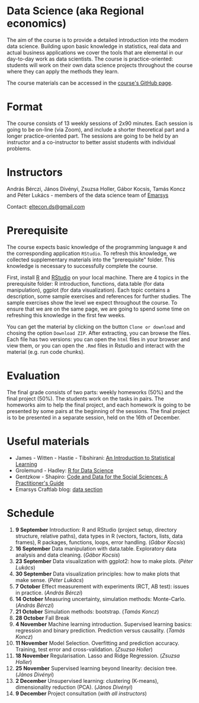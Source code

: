 # Data Science (aka Regional economics)

The aim of the course is to provide a detailed introduction into the modern data science. Building upon basic knowledge in statistics, real data and actual business applications we cover the tools that are elemental in our day-to-day work as data scientists. The course is practice-oriented: students will work on their own data science projects throughout the course where they can apply the methods they learn.

The course materials can be accessed in the [course's GitHub page](https://github.com/divenyijanos/eltecon-ds).

# Format

The course consists of 13 weekly sessions of 2x90 minutes. Each session is going to be on-line (via Zoom), and include a shorter theoretical part and a longer practice-oriented part. The sessions are going to be held by an instructor and a co-instructor to better assist students with individual problems.

# Instructors

András Bérczi, János Divényi, Zsuzsa Holler, Gábor Kocsis, Tamás Koncz and Péter Lukács - members of the data science team of [Emarsys](https://www.emarsys.com/)

Contact: eltecon.ds@gmail.com

# Prerequisite

The course expects basic knowledge of the programming language `R` and the corresponding application `RStudio`. To refresh this knowledge, we collected supplementary materials into the "prerequisite" folder. This knowledge is necessary to successfully complete the course.

First, install [R](https://cran.r-project.org/) and [RStudio](https://www.rstudio.com/products/rstudio/download/) on your local machine. There are 4 topics in the prerequisite folder: R introduction, functions, data.table (for data manipulation), ggplot (for data visualization). Each topic contains a description, some sample exercises and references for further studies. The sample exercises show the level we expect throughout the course. To ensure that we are on the same page, we are going to spend some time on refreshing this knowledge in the first few weeks.

You can get the material by clicking on the button `Clone or download` and chosing the option `Download ZIP`. After extracting, you can browse the files. Each file has two versions: you can open the `html` files in your browser and view them, or you can open the `.Rmd` files in Rstudio and interact with the material (e.g. run code chunks).

# Evaluation

The final grade consists of two parts: weekly homeworks (50%) and the final project (50%). The students work on the tasks in pairs. The homeworks aim to help the final project, and each homework is going to be presented by some pairs at the beginning of the sessions. The final project is to be presented in a separate session, held on the 16th of December.

# Useful materials

- James - Witten - Hastie - Tibshirani: [An Introduction to Statistical Learning](http://faculty.marshall.usc.edu/gareth-james/ISL/)
- Grolemund - Hadley: [R for Data Science](https://r4ds.had.co.nz/)
- Gentzkow - Shapiro: [Code and Data for the Social Sciences: A Practitioner's Guide](https://web.stanford.edu/~gentzkow/research/CodeAndData.pdf)
- Emarsys Craftlab blog: [data section](https://blog.craftlab.hu/tagged/emarsys-data)

# Schedule

1. **9 September** Introduction: R and RStudio (project setup, directory structure, relative paths), data types in R (vectors, factors, lists, data frames), R packages, functions, loops, error handling. (*Gábor Kocsis*)
2. **16 September**  Data manipulation with data.table. Exploratory data analysis and data cleaning. (*Gábor Kocsis*)
3. **23 September**  Data visualization with ggplot2: how to make plots. (*Péter Lukács*)
4. **30 September** Data visualization principles: how to make plots that make sense. (*Péter Lukács*)
5. **7 October** Effect measurement with experiments (RCT, AB test): issues in practice.  (*András Bérczi*)
6. **14 October** Measuring uncertainty, simulation methods: Monte-Carlo. (*András Bérczi*)
7. **21 October** Simulation methods: bootstrap. (*Tamás Koncz*)
8. **28 October** Fall Break
9. **4 November** Machine learning introduction. Supervised learning basics: regression and binary prediction. Prediction versus causality. (*Tamás Koncz*)
10. **11 November** Model Selection. Overfitting and prediction accuracy. Training, test error and cross-validation. (*Zsuzsa Holler*)
11. **18 November** Regularisation. Lasso and Ridge Regression. (*Zsuzsa Holler*)
12. **25 November** Supervised learning beyond linearity: decision tree. (*János Divényi*)
13. **2 December** Unsupervised learning: clustering (K-means), dimensionality reduction (PCA). (*János Divényi*)
14. **9 December** Project consultation (*with all instructors*)
